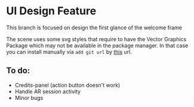 # UI Design Feature

This branch is focused on design the first glance of the welcome frame

The scene uses some svg styles that require to have the Vector Graphics Package which may not be available in the package manager. In that case you can install manually via `add git url` by [this](https://github.com/needle-mirror/com.unity.vectorgraphics "Vector Graphics Package") url.

## To do:

- Credits-panel (action button doesn't work)
- Handle AR session activity
- Minor bugs